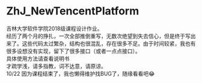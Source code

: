 # ZhJ_NewTencentPlatform
吉林大学软件学院2018级课程设计作业。<br>
经历了两个月的挣扎，一次全部推倒重写，无数次绝望到失去信心，但是终于写出来了。这些代码太过繁杂，结构也很混乱，存在很多不足。由于时间较紧，我也有很多设想没有实现，留下了很多接口（或者一点点接口）。<br>
具体使用方法请查看说明书<br>
才疏学浅，请多指教，词不达意，请原谅。<br>
10/22 因为课程结束了，我也懒得维护找BUG了，随缘看看吧😂
